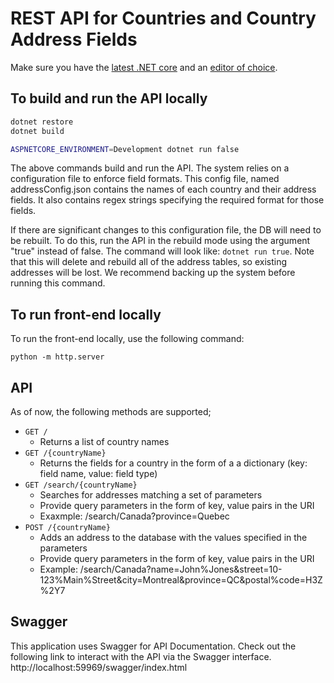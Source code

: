 # REST API for Countries and Country Address Fields

Make sure you have the [latest .NET core](https://dotnet.microsoft.com/download) and an [editor of choice](https://code.visualstudio.com/Download).

## To build and run the API locally

```bash
dotnet restore
dotnet build

ASPNETCORE_ENVIRONMENT=Development dotnet run false
```

The above commands build and run the API. The system relies on a configuration file to enforce field formats. This config file, named addressConfig.json contains the names of each country and their address fields. It also contains regex strings specifying the required format for those fields. 

If there are significant changes to this configuration file, the DB will need to be rebuilt. To do this, run the API in the rebuild mode using the argument "true" instead of false. The command will look like:
```dotnet run true```. Note that this will delete and rebuild all of the address tables, so existing addresses will be lost. We recommend backing up the system before running this command.

## To run front-end locally

To run the front-end locally, use the following command:

```python -m http.server```

## API

As of now, the following methods are supported;
  - ```GET /``` 
      - Returns a list of country names
  - ```GET /{countryName}```
      - Returns the fields for a country in the form of a a dictionary (key: field name, value: field type)
  - ```GET /search/{countryName}```
      - Searches for addresses matching a set of parameters
      - Provide query parameters in the form of key, value pairs in the URI
      - Exaxmple: /search/Canada?province=Quebec
  - ```POST /{countryName}```
      - Adds an address to the database with the values specified in the parameters
      - Provide query parameters in the form of key, value pairs in the URI
      - Example: /search/Canada?name=John%Jones&street=10-123%Main%Street&city=Montreal&province=QC&postal%code=H3Z%2Y7

## Swagger
This application uses Swagger for API Documentation. Check out the following link to interact with the API via the Swagger interface.
http://localhost:59969/swagger/index.html 